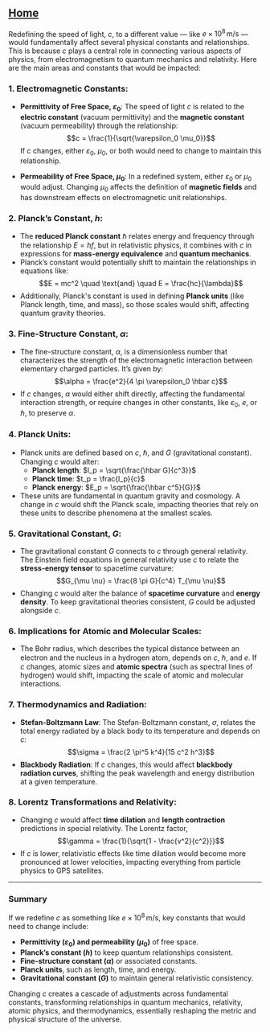 [Home](https://github.com/cpsource/UFT)
---

Redefining the speed of light, $c$, to a different value — like $e \times 10^8 \, \text{m/s}$ — would fundamentally affect several physical constants and relationships. This is because $c$ plays a central role in connecting various aspects of physics, from electromagnetism to quantum mechanics and relativity. Here are the main areas and constants that would be impacted:

### 1. **Electromagnetic Constants**:
   - **Permittivity of Free Space, $\varepsilon_0$**: The speed of light $c$ is related to the **electric constant** (vacuum permittivity) and the **magnetic constant** (vacuum permeability) through the relationship:
     $$c = \frac{1}{\sqrt{\varepsilon_0 \mu_0}}$$
     If $c$ changes, either $\varepsilon_0$, $\mu_0$, or both would need to change to maintain this relationship.

   - **Permeability of Free Space, $\mu_0$**: In a redefined system, either $\varepsilon_0$ or $\mu_0$ would adjust. Changing $\mu_0$ affects the definition of **magnetic fields** and has downstream effects on electromagnetic unit relationships.

### 2. **Planck’s Constant, $h$**:
   - The **reduced Planck constant** $\hbar$ relates energy and frequency through the relationship $E = hf$, but in relativistic physics, it combines with $c$ in expressions for **mass-energy equivalence** and **quantum mechanics**.
   - Planck’s constant would potentially shift to maintain the relationships in equations like:
     $$E = mc^2 \quad \text{and} \quad E = \frac{hc}{\lambda}$$
   - Additionally, Planck's constant is used in defining **Planck units** (like Planck length, time, and mass), so those scales would shift, affecting quantum gravity theories.

### 3. **Fine-Structure Constant, $\alpha$**:
   - The fine-structure constant, $\alpha$, is a dimensionless number that characterizes the strength of the electromagnetic interaction between elementary charged particles. It’s given by:
     $$\alpha = \frac{e^2}{4 \pi \varepsilon_0 \hbar c}$$
   - If $c$ changes, $\alpha$ would either shift directly, affecting the fundamental interaction strength, or require changes in other constants, like $\varepsilon_0$, $e$, or $\hbar$, to preserve $\alpha$.

### 4. **Planck Units**:
   - Planck units are defined based on $c$, $\hbar$, and $G$ (gravitational constant). Changing $c$ would alter:
     - **Planck length**: $l_p = \sqrt{\frac{\hbar G}{c^3}}$
     - **Planck time**: $t_p = \frac{l_p}{c}$
     - **Planck energy**: $E_p = \sqrt{\frac{\hbar c^5}{G}}$
   - These units are fundamental in quantum gravity and cosmology. A change in $c$ would shift the Planck scale, impacting theories that rely on these units to describe phenomena at the smallest scales.

### 5. **Gravitational Constant, $G$**:
   - The gravitational constant $G$ connects to $c$ through general relativity. The Einstein field equations in general relativity use $c$ to relate the **stress-energy tensor** to spacetime curvature:
     $$G_{\mu \nu} = \frac{8 \pi G}{c^4} T_{\mu \nu}$$
   - Changing $c$ would alter the balance of **spacetime curvature** and **energy density**. To keep gravitational theories consistent, $G$ could be adjusted alongside $c$.

### 6. **Implications for Atomic and Molecular Scales**:
   - The Bohr radius, which describes the typical distance between an electron and the nucleus in a hydrogen atom, depends on $c$, $\hbar$, and $e$. If $c$ changes, atomic sizes and **atomic spectra** (such as spectral lines of hydrogen) would shift, impacting the scale of atomic and molecular interactions.

### 7. **Thermodynamics and Radiation**:
   - **Stefan-Boltzmann Law**: The Stefan-Boltzmann constant, $\sigma$, relates the total energy radiated by a black body to its temperature and depends on $c$:
     $$\sigma = \frac{2 \pi^5 k^4}{15 c^2 h^3}$$
   - **Blackbody Radiation**: If $c$ changes, this would affect **blackbody radiation curves**, shifting the peak wavelength and energy distribution at a given temperature.

### 8. **Lorentz Transformations and Relativity**:
   - Changing $c$ would affect **time dilation** and **length contraction** predictions in special relativity. The Lorentz factor,
     $$\gamma = \frac{1}{\sqrt{1 - \frac{v^2}{c^2}}}$$
   - If $c$ is lower, relativistic effects like time dilation would become more pronounced at lower velocities, impacting everything from particle physics to GPS satellites.

---

### Summary
If we redefine $c$ as something like $e \times 10^8 \, \text{m/s}$, key constants that would need to change include:
- **Permittivity ($\varepsilon_0$) and permeability ($\mu_0$)** of free space.
- **Planck’s constant ($h$)** to keep quantum relationships consistent.
- **Fine-structure constant ($\alpha$)** or associated constants.
- **Planck units**, such as length, time, and energy.
- **Gravitational constant ($G$)** to maintain general relativistic consistency.

Changing $c$ creates a cascade of adjustments across fundamental constants, transforming relationships in quantum mechanics, relativity, atomic physics, and thermodynamics, essentially reshaping the metric and physical structure of the universe.
